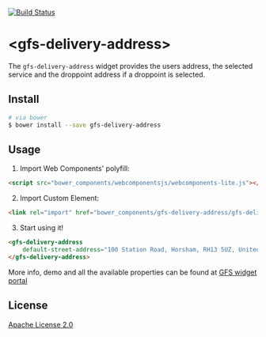 [![Build Status](https://travis-ci.org/GlobalFreightSolutions/gfs-delivery-address.svg?branch=develop)](https://travis-ci.org/GlobalFreightSolutions/gfs-delivery-address)


# &lt;gfs-delivery-address&gt;

The `gfs-delivery-address` widget provides the users address, the selected service and the droppoint address if a droppoint is selected.

## Install

```bash
# via bower
$ bower install --save gfs-delivery-address
```

## Usage

1. Import Web Components' polyfill:

```html
<script src="bower_components/webcomponentsjs/webcomponents-lite.js"></script>
```

2. Import Custom Element:

```html
<link rel="import" href="bower_components/gfs-delivery-address/gfs-delivery-address.html">
```

3. Start using it!

<!---
```
<custom-element-demo>
    <template>
        <script src="../webcomponentsjs/webcomponents-lite.js"></script>
        <link rel="import" href="gfs-delivery-address.html">
        <next-code-block></next-code-block>
    </template>
</custom-element-demo>
```
-->

```html
<gfs-delivery-address
    default-street-address="100 Station Road, Horsham, RH13 5UZ, United Kingdom">
</gfs-delivery-address>
```

More info, demo and all the available properties can be found at [GFS widget portal](http://gfsdeveloperportal.azurewebsites.net/info/documentation/gfs-checkout/the-gfs-checkout-widgets/delivery-address-widget/ "The GFS Delivery Address Widget")


## License

[Apache License 2.0](https://www.apache.org/licenses/LICENSE-2.0.html)
